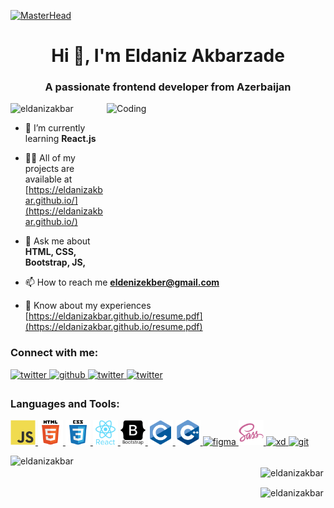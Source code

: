 [![MasterHead](https://globaleducation.s3.ap-south-1.amazonaws.com/globaledu/gif/front-end-development.gif)](https://eldanizakbar.github.io/)

<h1 align="center">Hi 👋, I'm Eldaniz Akbarzade</h1>
<h3 align="center">A passionate frontend developer from Azerbaijan</h3>
<img align="right" alt="Coding" width="350" height="240" src="https://media.tenor.com/qJ5evVs-_uUAAAAC/coding.gif" />

<p align="left"> <img src="https://komarev.com/ghpvc/?username=eldanizakbar&label=Profile%20views&color=0e75b6&style=flat" alt="eldanizakbar" /> </p>

- 🌱 I’m currently learning **React.js**

- 👨‍💻 All of my projects are available at [https://eldanizakbar.github.io/](https://eldanizakbar.github.io/)

- 💬 Ask me about **HTML, CSS, Bootstrap, JS,**

- 📫 How to reach me **eldenizekber@gmail.com**

- 📄 Know about my experiences [https://eldanizakbar.github.io/resume.pdf](https://eldanizakbar.github.io/resume.pdf)

<h3 align="left" >Connect with me:</h3>
<p align="left">
     <a href="https://www.linkedin.com/in/eldaniz-akbarzade-60791b179/" target="_blank">
  <img src=https://img.shields.io/badge/linkedin-%230077B5.svg?&style=for-the-badge&logo=linkedin&logoColor=white alt=twitter style="margin-bottom: 5px;" />
  </a>
    <a href="https://github.com/EldanizAkbar" target="_blank">
  <img src=https://img.shields.io/badge/github-%2324292e.svg?&style=for-the-badge&logo=github&logoColor=white alt=github style="margin-bottom: 5px;" />
  </a>
    <a href="https://twitter.com/EldanizAkbarza1" target="_blank">
  <img src=https://img.shields.io/badge/Twitter-1DA1F2?style=for-the-badge&logo=twitter&logoColor=white alt=twitter style="margin-bottom: 5px;" />
  </a>
    <a href="https://www.facebook.com/EldanizAkbar/" target="_blank">
  <img src=https://img.shields.io/badge/Facebook-1877F2?style=for-the-badge&logo=facebook&logoColor=white alt=twitter style="margin-bottom: 5px;" />
  </a>
<h3 align="left">Languages and Tools:</h3>
<p align="left">
    <a
    href="https://developer.mozilla.org/en-US/docs/Web/JavaScript"
    target="_blank"
    rel="noreferrer"
  >
    <img
      src="https://raw.githubusercontent.com/devicons/devicon/master/icons/javascript/javascript-original.svg"
      alt="javascript"
      width="40"
      height="40"
    />
  </a>

  <a href="https://www.w3.org/html/" target="_blank" rel="noreferrer">
    <img
      src="https://raw.githubusercontent.com/devicons/devicon/master/icons/html5/html5-original-wordmark.svg"
      alt="html5"
      width="40"
      height="40"
    />
  </a>

  <a href="https://www.w3schools.com/css/" target="_blank" rel="noreferrer">
    <img
      src="https://raw.githubusercontent.com/devicons/devicon/master/icons/css3/css3-original-wordmark.svg"
      alt="css3"
      width="40"
      height="40"
    />
  </a>
  <a href="https://reactjs.org/" target="_blank" rel="noreferrer">
    <img
      src="https://raw.githubusercontent.com/devicons/devicon/master/icons/react/react-original-wordmark.svg"
      alt="react"
      width="40"
      height="40"
    />
  </a>

  <a href="https://getbootstrap.com" target="_blank" rel="noreferrer">
    <img
      src="https://raw.githubusercontent.com/devicons/devicon/master/icons/bootstrap/bootstrap-plain-wordmark.svg"
      alt="bootstrap"
      width="40"
      height="40"
    />
  </a>
  <a href="https://www.cprogramming.com/" target="_blank" rel="noreferrer">
    <img
      src="https://raw.githubusercontent.com/devicons/devicon/master/icons/c/c-original.svg"
      alt="c"
      width="40"
      height="40"
    />
  </a>
  <a href="https://www.w3schools.com/cpp/" target="_blank" rel="noreferrer">
    <img
      src="https://raw.githubusercontent.com/devicons/devicon/master/icons/cplusplus/cplusplus-original.svg"
      alt="cplusplus"
      width="40"
      height="40"
    />
  </a>
 
  <a href="https://www.figma.com/" target="_blank" rel="noreferrer">
    <img
      src="https://www.vectorlogo.zone/logos/figma/figma-icon.svg"
      alt="figma"
      width="40"
      height="40"
    />
  </a>
 

  <a href="https://sass-lang.com" target="_blank" rel="noreferrer">
    <img
      src="https://raw.githubusercontent.com/devicons/devicon/master/icons/sass/sass-original.svg"
      alt="sass"
      width="40"
      height="40"
    />
  </a>
  <a
    href="https://www.adobe.com/products/xd.html"
    target="_blank"
    rel="noreferrer"
  >
    <img
      src="https://cdn.worldvectorlogo.com/logos/adobe-xd.svg"
      alt="xd"
      width="40"
      height="40"
    />
  </a>
  <a href="https://git-scm.com/" target="_blank" rel="noreferrer">
    <img
      src="https://www.vectorlogo.zone/logos/git-scm/git-scm-icon.svg"
      alt="git"
      width="40"
      height="40"
    />
  </a>

 
</p>

<p><img align="left" width="400" height="300" src="https://github-readme-stats.vercel.app/api/top-langs?username=eldanizakbar&show_icons=true&locale=en&layout=compact" alt="eldanizakbar" /></p>

<p>&nbsp;<img align="center"  width="500" height="300" src="https://github-readme-stats.vercel.app/api?username=eldanizakbar&show_icons=true&locale=en" alt="eldanizakbar" /></p>

<p><img align="center" src="https://github-readme-streak-stats.herokuapp.com/?user=eldanizakbar&" alt="eldanizakbar" /></p>
